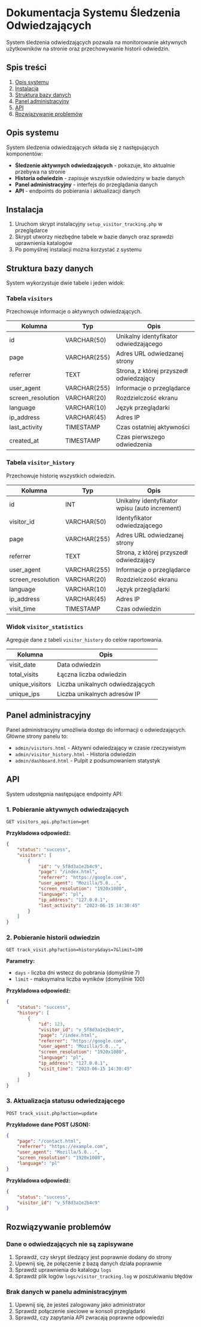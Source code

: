 # Dokumentacja Systemu Śledzenia Odwiedzających

System śledzenia odwiedzających pozwala na monitorowanie aktywnych użytkowników na stronie oraz przechowywanie historii odwiedzin.

## Spis treści

1. [Opis systemu](#opis-systemu)
2. [Instalacja](#instalacja)
3. [Struktura bazy danych](#struktura-bazy-danych)
4. [Panel administracyjny](#panel-administracyjny)
5. [API](#api)
6. [Rozwiązywanie problemów](#rozwiązywanie-problemów)

## Opis systemu

System śledzenia odwiedzających składa się z następujących komponentów:

- **Śledzenie aktywnych odwiedzających** - pokazuje, kto aktualnie przebywa na stronie
- **Historia odwiedzin** - zapisuje wszystkie odwiedziny w bazie danych
- **Panel administracyjny** - interfejs do przeglądania danych
- **API** - endpoints do pobierania i aktualizacji danych

## Instalacja

1. Uruchom skrypt instalacyjny `setup_visitor_tracking.php` w przeglądarce
2. Skrypt utworzy niezbędne tabele w bazie danych oraz sprawdzi uprawnienia katalogów
3. Po pomyślnej instalacji można korzystać z systemu

## Struktura bazy danych

System wykorzystuje dwie tabele i jeden widok:

### Tabela `visitors`

Przechowuje informacje o aktywnych odwiedzających.

| Kolumna           | Typ          | Opis                                    |
| ----------------- | ------------ | --------------------------------------- |
| id                | VARCHAR(50)  | Unikalny identyfikator odwiedzającego   |
| page              | VARCHAR(255) | Adres URL odwiedzanej strony            |
| referrer          | TEXT         | Strona, z której przyszedł odwiedzający |
| user_agent        | VARCHAR(255) | Informacje o przeglądarce               |
| screen_resolution | VARCHAR(20)  | Rozdzielczość ekranu                    |
| language          | VARCHAR(10)  | Język przeglądarki                      |
| ip_address        | VARCHAR(45)  | Adres IP                                |
| last_activity     | TIMESTAMP    | Czas ostatniej aktywności               |
| created_at        | TIMESTAMP    | Czas pierwszego odwiedzenia             |

### Tabela `visitor_history`

Przechowuje historię wszystkich odwiedzin.

| Kolumna           | Typ          | Opis                                          |
| ----------------- | ------------ | --------------------------------------------- |
| id                | INT          | Unikalny identyfikator wpisu (auto increment) |
| visitor_id        | VARCHAR(50)  | Identyfikator odwiedzającego                  |
| page              | VARCHAR(255) | Adres URL odwiedzanej strony                  |
| referrer          | TEXT         | Strona, z której przyszedł odwiedzający       |
| user_agent        | VARCHAR(255) | Informacje o przeglądarce                     |
| screen_resolution | VARCHAR(20)  | Rozdzielczość ekranu                          |
| language          | VARCHAR(10)  | Język przeglądarki                            |
| ip_address        | VARCHAR(45)  | Adres IP                                      |
| visit_time        | TIMESTAMP    | Czas odwiedzin                                |

### Widok `visitor_statistics`

Agreguje dane z tabeli `visitor_history` do celów raportowania.

| Kolumna         | Opis                             |
| --------------- | -------------------------------- |
| visit_date      | Data odwiedzin                   |
| total_visits    | Łączna liczba odwiedzin          |
| unique_visitors | Liczba unikalnych odwiedzających |
| unique_ips      | Liczba unikalnych adresów IP     |

## Panel administracyjny

Panel administracyjny umożliwia dostęp do informacji o odwiedzających. Główne strony panelu to:

- `admin/visitors.html` - Aktywni odwiedzający w czasie rzeczywistym
- `admin/visitor_history.html` - Historia odwiedzin
- `admin/dashboard.html` - Pulpit z podsumowaniem statystyk

## API

System udostępnia następujące endpointy API:

### 1. Pobieranie aktywnych odwiedzających

```
GET visitors_api.php?action=get
```

**Przykładowa odpowiedź:**

```json
{
	"status": "success",
	"visitors": [
		{
			"id": "v_5f8d3a1e2b4c9",
			"page": "/index.html",
			"referrer": "https://google.com",
			"user_agent": "Mozilla/5.0...",
			"screen_resolution": "1920x1080",
			"language": "pl",
			"ip_address": "127.0.0.1",
			"last_activity": "2023-06-15 14:30:45"
		}
	]
}
```

### 2. Pobieranie historii odwiedzin

```
GET track_visit.php?action=history&days=7&limit=100
```

**Parametry:**

- `days` - liczba dni wstecz do pobrania (domyślnie 7)
- `limit` - maksymalna liczba wyników (domyślnie 100)

**Przykładowa odpowiedź:**

```json
{
	"status": "success",
	"history": [
		{
			"id": 123,
			"visitor_id": "v_5f8d3a1e2b4c9",
			"page": "/index.html",
			"referrer": "https://google.com",
			"user_agent": "Mozilla/5.0...",
			"screen_resolution": "1920x1080",
			"language": "pl",
			"ip_address": "127.0.0.1",
			"visit_time": "2023-06-15 14:30:45"
		}
	]
}
```

### 3. Aktualizacja statusu odwiedzającego

```
POST track_visit.php?action=update
```

**Przykładowe dane POST (JSON):**

```json
{
	"page": "/contact.html",
	"referrer": "https://example.com",
	"user_agent": "Mozilla/5.0...",
	"screen_resolution": "1920x1080",
	"language": "pl"
}
```

**Przykładowa odpowiedź:**

```json
{
	"status": "success",
	"visitor_id": "v_5f8d3a1e2b4c9"
}
```

## Rozwiązywanie problemów

### Dane o odwiedzających nie są zapisywane

1. Sprawdź, czy skrypt śledzący jest poprawnie dodany do strony
2. Upewnij się, że połączenie z bazą danych działa poprawnie
3. Sprawdź uprawnienia do katalogu `logs`
4. Sprawdź plik logów `logs/visitor_tracking.log` w poszukiwaniu błędów

### Brak danych w panelu administracyjnym

1. Upewnij się, że jesteś zalogowany jako administrator
2. Sprawdź połączenie sieciowe w konsoli przeglądarki
3. Sprawdź, czy zapytania API zwracają poprawne odpowiedzi
